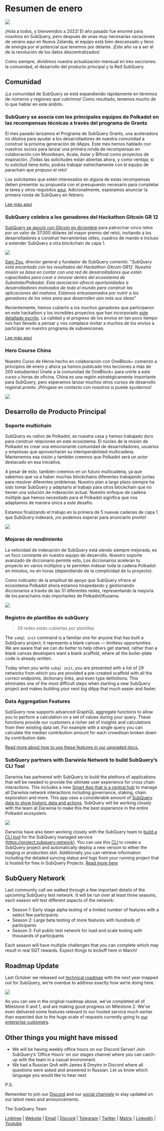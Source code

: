 # Resumen de enero

![](https://miro.medium.com/max/1400/1*2IMAaY-YYyAdl7YfZqHTAg.png)

¡Hola a todos, y bienvenidos a 2022! El año pasado fue enorme para nosotros en SubQuery, pero después de unas muy necesarias vacaciones de verano aquí en Nueva Zelanda, el equipo está bien descansado y lleno de energía por el potencial que tenemos por delante. ¡Este año va a ser el de la revolución de los datos descentralizados!

Como siempre, dividimos nuestra actualización mensual en tres secciones: la comunidad, el desarrollo del producto principal y la Red SubQuery.

## Comunidad

¡La comunidad de SubQuery se está expandiendo rápidamente en términos de números y regiones que cubrimos! Como resultado, tenemos mucho de lo que hablar en este ámbito.

### SubQuery se asocia con los principales equipos de Polkadot en las recompensas técnicas a través del programa de Grants

El mes pasado lanzamos el Programa de SubQuery Grants, una aceleradora no dilutiva para ayudar a los desarrolladores de nuestra comunidad a construir la próxima generación de dApps. Este mes hemos hablado con nuestros socios para lanzar una primera ronda de recompensas en colaboración con Moonbeam, Acala, Astar y Bifrost como proyectos de inspiración. ¡Todas las solicitudes están abiertas ahora, y como ventaja, si tu solicitud tiene éxito, podrás trabajar estrechamente con el equipo de parachain que propuso el reto!

Los solicitantes que estén interesados en alguna de estas recompensas deben presentar su propuesta con el presupuesto necesario para completar la tarea y otros requisitos [aquí](https://docs.google.com/forms/d/e/1FAIpQLSfmMazkebKwNTWThBkVGaxf2Bg8s4aWZ0ZhwiMCtc9kv4sJHQ/viewform). Adicionalmente, esperamos anunciar la primera ronda de SubQuery en febrero.

[Lee más aquí](https://subquery.medium.com/subquery-partners-with-leading-polkadot-teams-on-technical-bounties-via-the-subquery-grants-d40453788435)

### SubQuery celebra a los ganadores del Hackathon Gitcoin GR 12

[SubQuery se asoció con Gitcoin en diciembre](https://subquery.medium.com/subquery-announces-gitcoin-hackathon-16c9d18753a) para patrocinar cinco retos por un valor de 37.000 dólares (el mayor premio del reto), invitando a los desarrolladores a construir herramientas útiles, cuadros de mando e incluso a extender SubQuery a otra blockchain de capa 1.

![](https://miro.medium.com/max/1400/1*BUq3ah1ULNnvLjqxv_vzlQ.png)

[Sam Zou](https://twitter.com/zoujialiu), director general y fundador de SubQuery comentó: "_SubQuery está encantado con los resultados del Hackathon Gitcoin GR12. Nuestra misión se basa en contar con una red de desarrolladores que estén capacitados para crear e innovar dentro del ecosistema de Substrate/Polkadot. Esta asociación ofreció oportunidades a desarrolladores motivados de todo el mundo para construir las aplicaciones del mañana. Estamos entusiasmados por nutrir a los ganadores de los retos para que desarrollen aún más sus ideas_"

Recientemente, hemos cubierto a los muchos ganadores que participaron en este hackathon y los increíbles proyectos que han incorporado [este detallado escrito](https://subquery.medium.com/subquery-celebrates-winners-of-gitcoin-gr-12-hackathon-7486afaeab29). La calidad y el progreso de los envíos en tan poco tiempo nos han llevado a pensar y nos complace invitar a muchos de los envíos a participar en nuestro programa de subvenciones.

[Lee más aquí](https://subquery.medium.com/subquery-celebrates-winners-of-gitcoin-gr-12-hackathon-7486afaeab29)

### Hero Course China

Nuestro Curso de Héroe hecho en colaboración con OneBlock+ comenzó a principios de enero y ahora ya hemos publicado tres lecciones a más de 200 estudiantes! Únete a la comunidad de OneBlock+ para unirte a este curso u horas de oficina. China es una región estratégicamente importante para SubQuery, pero esperamos lanzar muchos otros cursos de desarrollo regional pronto. ¡Póngase en contacto con nosotros si puede ayudarnos!

![](https://miro.medium.com/max/1400/1*_8N000hX1WBM79ZbFyhvYQ.png)

## Desarrollo de Producto Principal

### Soporte multichain

SubQuery es nativo de Polkadot, es nuestra casa y hemos trabajado duro para construir relaciones en este ecosistema. El núcleo de la misión de Polkadot es crear una emocionante comunidad de desarrolladores, usuarios y empresas que aprovecharán su interoperabilidad multicadena. Mantenemos esa visión y también creemos que Polkadot será un actor destacado en esa iniciativa.

A pesar de esto, también creemos en un futuro multicadena, ya que sabemos que va a haber muchas blockchains diferentes trabajando juntas para resolver diferentes problemas. Nuestro plan a largo plazo siempre ha sido tomar SubQuery y adaptarlo al trabajo para otros blockchain que no tienen una solución de indexación actual. Nuestro enfoque de cadena múltiple que hemos necesitado para el Polkadot significa que nos adaptamos de manera única a este desafío.

Estamos finalizando el trabajo en la primera de 5 nuevas cadenas de capa 1 que SubQuery indexará, ¡no podemos esperar para anunciarlo pronto!

![](https://miro.medium.com/max/1400/1*jD1n5MSjeatjiaF5hY-Wjg.png)

### Mejoras de rendimiento

La velocidad de indexación de SubQuery está siendo siempre mejorada, es un foco constante en nuestro equipo de desarrollo. Nuestro soporte avanzado de diccionario permite esto, Los diccionarios aceleran tu proyecto en varios múltiplos y te permiten indexar toda la cadena Polkadot en minutos, no en horas (dependiendo de la complicidad de tu proyecto).

Como indicador de la amplitud de apoyo que SubQuery ofrece al ecosistema Polkadot ahora estamos hospedando y gestionando diccionarios a través de las 31 diferentes redes, representando la mayoría de los parachains más importantes de Polkadot/Kusama.

![](https://miro.medium.com/max/1400/1*WeMY5WnWZ_jvllxidhycUA.png)

### Registro de plantillas de subQuery

> 29 redes están cubiertas por plantillas

The `subql init` command is a familiar one for anyone that has built a SubQuery project; it represents a blank canvas — limitless opportunities. We are aware that we can do better to help others get started, rather than a blank canvas developers want a blank scaffold, where all the boiler-plate code is already written.

Today when you write `subql init`, you are presented with a list of 29 networks from which you are provided a pre-created scaffold with all the correct endpoints, dictionary links, and even type definitions. This eliminates one of the most difficult steps when starting a new SubQuery project and makes building your next big dApp that much easier and faster.

### Data Aggregation Features

SubQuery now supports advanced GraphQL aggregate functions to allow you to perform a calculation on a set of values during your query. These functions provide our customers a richer set of insights and calculations from their existing data set. For example with a single query you can calculate the median contribution amount for each crowdloan broken down by contribution date.

[Read more about how to use these features in our upgraded docs.](https://doc.subquery.network/query/aggregate/)

### SubQuery partners with Darwinia Network to build SubQuery’s CLI Tool

Darwinia has partnered with SubQuery to build the plethora of applications that will be needed to provide the ultimate user experience for cross chain interactions. This includes a new [Smart App that is a central hub](https://apps.darwinia.network/) to manage all Darwinia network interactions including governance, staking, chain exploration and more. This app uses a considerable amount of [SubQuery data to show historic data and actions](https://explorer.subquery.network/subquery/darwinia-network/smart-app-crab). SubQuery will be working closely with the team at Darwinia to make this the best experience in the entire Polkadot ecosystem.

![](https://miro.medium.com/max/1200/1*bL2Csj9qyamD7txAheCTIg.gif)

Darwinia have also been working closely with the SubQuery team to [build a CLI tool](https://github.com/fewensa/subquery-cli) for the SubQuery managed service (https://project.subquery.network). You can use this [CLI](https://github.com/fewensa/subquery-cli) to create a SubQuery project and automatically deploy a new version to either the staging or production slot. Additionally you can retrieve information including the detailed syncing status and logs from your running project that is hosted for free in SubQuery Projects. [Read more here](https://subquery.medium.com/subquery-partners-with-darwinia-network-to-build-subquerys-cli-tool-903dc4c9ef66)

## SubQuery Network

Last community call we walked through a few important details of the upcoming SubQuery test network. It will be run over at least three seasons, each season will test different aspects of the network:

- Season 1: Early stage alpha testing of a limited number of features with a select few participants
- Season 2: Large beta testing of more features with hundreds of participants
- Season 3: Full public test network for load and scale testing with thousands of participants

Each season will have multiple challenges that you can complete which may result in real SQT rewards. Expect things to kickoff here in March!

## Roadmap Update

Last October we released out [technical roadmap](https://blog.subquery.network/blogs/20211029-roadmap-october.html) with the next year mapped out for SubQuery, we’re overdue to address exactly how we’re doing here.

![](https://miro.medium.com/max/1400/1*2a3SGrW-OG5pbw67jsavvw.jpeg)

As you can see in the original roadmap above, we’ve completed all of Milestone 0 and 1, and are making good progress on Milestone 2. We’ve even delivered some features relevant to our hosted service much earlier than expected due to the huge scale of requests currently going to [our enterprise customers](https://blog.subquery.network/blogs/20211228-enterprise-hosted.html).

## Other things you might have missed

- We will be having weekly office hours on our Discord Server! Join SubQuery’s ‘Office Hours’ on our stages channel where you can catch-up with the team in a casual environment.
- We had a Russian QnA with James & Dmytro in Discord where all questions were asked and answered in Russian. Let us know which language you would like to hear next

P.S.

Remember to join our [Discord](https://discord.com/invite/subquery) and our [social channels](https://linktr.ee/subquerynetwork) to stay updated on our latest news and announcements.

The SubQuery Team

[Linktree](https://linktr.ee/subquerynetwork) | [Website](https://subquery.network/) | [Email](hello@subquery.network) | [Discord](https://discord.com/invite/78zg8aBSMG) | [Telegram](https://t.me/subquerynetwork) | [Twitter](https://twitter.com/subquerynetwork) | [Matrix](https://matrix.to/#/#subquery:matrix.org) | [LinkedIn](https://www.linkedin.com/company/subquery) | [Youtube](https://www.youtube.com/channel/UCi1a6NUUjegcLHDFLr7CqLw)
